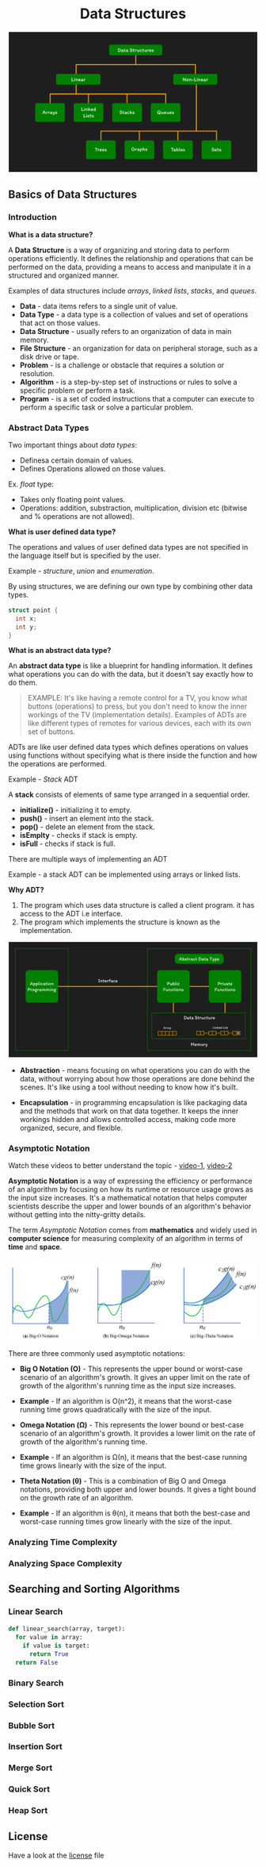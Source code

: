 <!-- <p align="center"><strong>Lecture Notes • Source Code • Resources • by @Shavkatjon-O</strong></p> -->

<!-- <p align="center">Your must-have cheat sheet on Data Structures and Algorithms! 🚀</p> -->

<!-- > Welcome to the Data Structures and Algorithms repository! This repository contains lecture notes and source code implementations of various data structures and algorithms in C++, Java, and Python. -->

<!-- **Made by** [Shavkatjon-O](https://github.com/Shavkatjon-O) ⚡️ -->

<!-- <h1 align="center">Data Structures and Algorithms</h1> -->

<!-- ![Data Structures and Computer Algorithms](images/dsa-main.png) -->

<!-- ![Line](images/line.png) -->

<!-- ## Resources

- Data Structures and Algorithms by [Abdul Bari](https://www.youtube.com/watch?v=0IAPZzGSbME&list=PLAXnLdrLnQpRcveZTtD644gM9uzYqJCwr)
- Data Structures by [Neso Academy](https://www.youtube.com/watch?v=xLetJpcjHS0&list=PLBlnK6fEyqRj9lld8sWIUNwlKfdUoPd1Y) -->

<!-- ## Table of Contents -->

<!-- - [Data Structures](#data-structures)
  - [Basics of Data Structures](#basics-of-data-structures)
    - [Introduction](#introduction)
    - [Abstract Data Types](#abstract-data-types)
    - [Asymptotic Notation (O, Ω, Θ)](#asymptotic-notation)
    - [Analyzing Time Complexity](#analyzing-time-complexity)
    - [Analyzing Space Compexity](#analyzing-space-complexity)
  - [Searching and Sorting Algorithms](#searching-and-sorting-algorithms)
    - [Linear Search](#linear-search)
    - [Binary Search](#binary-search)
    - [Selection Sort](#selection-sort)
    - [Bubble Sort](#bubble-sort)
    - [Insertion Sort](#insertion-sort)
    - [Merge Sort](#merge-sort)
    - [Quick Sort](#quick-sort)
    - [Heap Sort](#heap-sort)
- [Computer Algorithms](#computer-algorithms) -->

<!-- ![Line](images/line.png) -->

<h1 align="center">Data Structures</h1>

![Data Structures](images/data-structures.png)

<!-- ![Line](images/line.png) -->

## Basics of Data Structures

### Introduction

**What is a data structure?**

A **Data Structure** is a way of organizing and storing data to perform operations efficiently. It defines the relationship and operations that can be performed on the data, providing a means to access and manipulate it in a structured and organized manner.

Examples of data structures include *arrays*, *linked lists*, *stacks*, and *queues*.

- **Data** - data items refers to a single unit of value.
- **Data Type** - a data type is a collection of values and set of operations that act on those values.
- **Data Structure** - usually refers to an organization of data in main memory.
- **File Structure** - an organization for data on peripheral storage, such as a disk drive or tape.
- **Problem** - is a challenge or obstacle that requires a solution or resolution.
- **Algorithm** - is a step-by-step set of instructions or rules to solve a specific problem or perform a task.
- **Program** - is a set of coded instructions that a computer can execute to perform a specific task or solve a particular problem.

### Abstract Data Types

Two important things about *data types*:
- Definesa certain domain of values.
- Defines Operations allowed on those values.

Ex. *float* type:
- Takes only floating point values.
- Operations: addition, substraction, multiplication, division etc (bitwise and % operations are not allowed).

**What is user defined data type?**

The operations and values of user defined data types are not specified in the language itself but is specified by the user.

Example - *structure*, *union* and *enumeration*.

By using structures, we are defining our own type by combining other data types.

```cpp
struct point {
  int x;
  int y;
}
```

**What is an abstract data type?**

An **abstract data type** is like a blueprint for handling information. It defines what operations you can do with the data, but it doesn't say exactly how to do them.

> EXAMPLE: It's like having a remote control for a TV, you know what buttons (operations) to press, but you don't need to know the inner workings of the TV (implementation details). Examples of ADTs are like different types of remotes for various devices, each with its own set of buttons.

ADTs are like user defined data types which defines operations on values using functions without specifying what is there inside the function and how the operations are performed.

Example - *Stack* ADT

A **stack** consists of elements of same type arranged in a sequential order.

- **initialize()** - initializing it to empty.
- **push()** - insert an element into the stack.
- **pop()** - delete an element from the stack.
- **isEmplty** - checks if stack is empty.
- **isFull** - checks if stack is full.

There are multiple ways of implementing an ADT

Example - a stack ADT can be implemented using arrays or linked lists.

**Why ADT?**

1. The program which uses data structure is called a client program. it has access to the ADT i.e interface.
2. The program which implements the structure is known as the implementation.

![ADT](images/abstract-data-types.png)

- **Abstraction** - means focusing on what operations you can do with the data, without worrying about how those operations are done behind the scenes. It's like using a tool without needing to know how it's built.

- **Encapsulation** - in programming encapsulation is like packaging data and the methods that work on that data together. It keeps the inner workings hidden and allows controlled access, making code more organized, secure, and flexible.

### Asymptotic Notation

Watch these videos to better understand the topic - [video-1](https://www.youtube.com/watch?v=A03oI0znAoc&t=427s), [video-2](https://www.youtube.com/watch?v=Nd0XDY-jVHs)

**Asymptotic Notation** is a way of expressing the efficiency or performance of an algorithm by focusing on how its runtime or resource usage grows as the input size increases. It's a mathematical notation that helps computer scientists describe the upper and lower bounds of an algorithm's behavior without getting into the nitty-gritty details.

The term *Asymptotic Notation* comes from **mathematics** and widely used in **computer science** for measuring complexity of an algorithm in terms of **time** and **space**.

![Asymptotic Notation](images/asymptotic-notation.png)

There are three commonly used asymptotic notations:

- **Big O Notation (O)** - This represents the upper bound or worst-case scenario of an algorithm's growth. It gives an upper limit on the rate of growth of the algorithm's running time as the input size increases.

- **Example** - If an algorithm is O(n^2), it means that the worst-case running time grows quadratically with the size of the input.

- **Omega Notation (Ω)** - This represents the lower bound or best-case scenario of an algorithm's growth. It provides a lower limit on the rate of growth of the algorithm's running time.

- **Example** - If an algorithm is Ω(n), it means that the best-case running time grows linearly with the size of the input.

- **Theta Notation (θ)** - This is a combination of Big O and Omega notations, providing both upper and lower bounds. It gives a tight bound on the growth rate of an algorithm.

- **Example** - If an algorithm is θ(n), it means that both the best-case and worst-case running times grow linearly with the size of the input.

### Analyzing Time Complexity
### Analyzing Space Complexity

## Searching and Sorting Algorithms

### Linear Search

```python
def linear_search(array, target):
  for value in array:
    if value is target:
      return True
  return False
```

### Binary Search
### Selection Sort
### Bubble Sort
### Insertion Sort
### Merge Sort
### Quick Sort
### Heap Sort


<!-- ![Line](images/line.png) -->

## License
Have a look at the [license](https://github.com/Shavkatjon-O/dsa-lecture-notes/blob/main/LICENSE) file